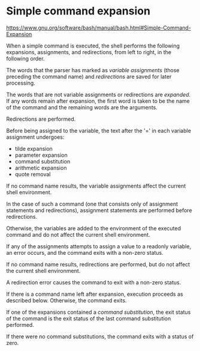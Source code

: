 # Simple command expansion

https://www.gnu.org/software/bash/manual/bash.html#Simple-Command-Expansion

When a simple command is executed, the shell performs the following expansions, assignments, and redirections, from left to right, in the following order.

The words that the parser has marked as *variable assignments* (those preceding the command name) and *redirections* are saved for later processing.

The words that are not variable assignments or redirections are *expanded*. If any words remain after expansion, the first word is taken to be the name of the command and the remaining words are the arguments.

Redirections are performed.

Before being assigned to the variable, the text after the '=' in each variable assignment undergoes:
- tilde expansion
- parameter expansion
- command substitution
- arithmetic expansion
- quote removal

If no command name results, the variable assignments affect the current shell environment.

In the case of such a command (one that consists only of assignment statements and redirections), assignment statements are performed before redirections.

Otherwise, the variables are added to the environment of the executed command and do not affect the current shell environment.

If any of the assignments attempts to assign a value to a readonly variable, an error occurs, and the command exits with a non-zero status.

If no command name results, redirections are performed, but do not affect the current shell environment.

A redirection error causes the command to exit with a non-zero status.


If there is a command name left after expansion, execution proceeds as described below. Otherwise, the command exits.

If one of the expansions contained a *command substitution*, the exit status of the command is the exit status of the last command substitution performed.

If there were no command substitutions, the command exits with a status of zero.
